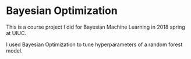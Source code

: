 # Bayesian Optimization

This is a course project I did for Bayesian Machine Learning in 2018 spring at UIUC.

I used Bayesian Optimization to tune hyperparameters of a random forest model.